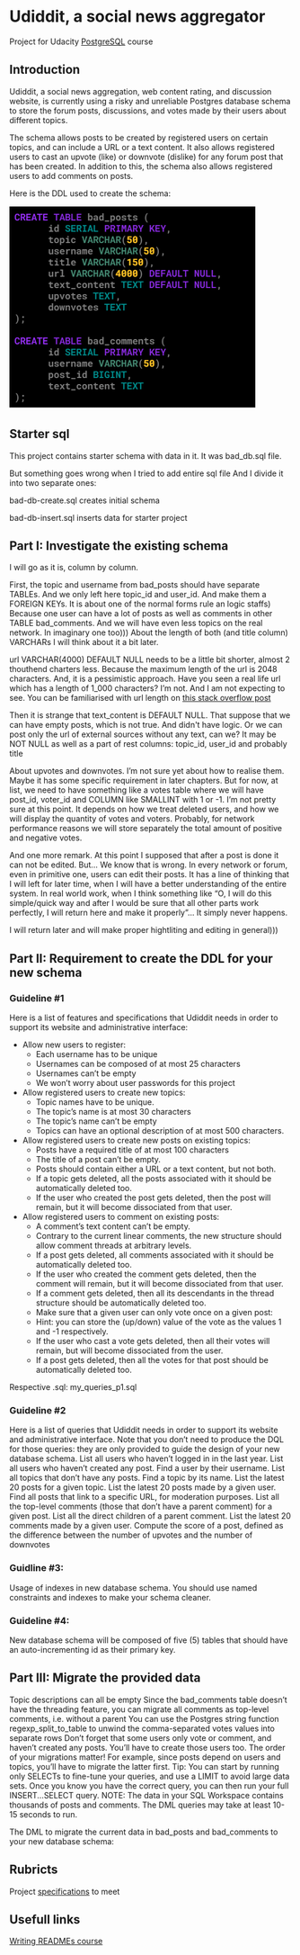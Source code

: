 # Udiddit, a social news aggregator

Project for Udacity [PostgreSQL](https://www.postgresql.org/about/) course 

## Introduction

Udiddit, a social news aggregation, web content rating, and discussion website, is currently using a risky and unreliable Postgres database schema to store the forum posts, discussions, and votes made by their users about different topics.

The schema allows posts to be created by registered users on certain topics, and can include a URL or a text content. It also allows registered users to cast an upvote (like) or downvote (dislike) for any forum post that has been created. In addition to this, the schema also allows registered users to add comments on posts.

Here is the DDL used to create the schema:

<img src="initial_DDL_schema.png"/>

## Starter sql

This project contains starter schema with data in it. It was bad_db.sql file.

But something goes wrong when I tried to add entire sql file
And I divide it into two separate ones:

bad-db-create.sql creates initial schema 

bad-db-insert.sql inserts data for starter project

## Part I: Investigate the existing schema

I will go as it is, column by column.

First, the topic and username from bad_posts should have separate TABLEs. And we only left here topic_id and user_id. And make them a FOREIGN KEYs. It is about one of the normal forms rule an logic staffs)
Because one user can have a lot of posts as well as comments in other TABLE bad_comments. And we will have even less topics on the real network. In imaginary one too)))
About the length of both (and title column) VARCHARs I will think about it a bit later.

url VARCHAR(4000) DEFAULT NULL needs to be a little bit shorter, almost 2 thouthend charters less. Because the maximum length of the url is 2048 characters. And, it is a pessimistic approach. Have you seen a real life url which has a length of 1_000 characters? I’m not. And I am not expecting to see.
You can be familiarised with url length on [this stack overflow post](https://stackoverflow.com/questions/417142/what-is-the-maximum-length-of-a-url-in-different-browsers)

Then it is strange that text_content is DEFAULT NULL. 
That suppose that we can have empty posts, which is not true. And didn't have logic. Or we can post only the url of external sources without any text, can we? It may be NOT NULL as well as a part of rest columns: topic_id, user_id and probably title

About upvotes and downvotes. I’m not sure yet about how to realise them. Maybe it has some specific requirement in later chapters. But for now, at list, we need to have something like a votes table where we will have post_id, voter_id and COLUMN like SMALLINT with 1 or -1. I’m not pretty sure at this point. It depends on how we treat deleted users, and how we will display the quantity of votes and voters. Probably, for network performance reasons we will store separately the total amount of positive and negative votes.

And one more remark. At this point I supposed that after a post is done it can not be edited. But… We know that is wrong. In every network or forum, even in primitive one, users can edit their posts. It has a line of thinking that I will left for later time, when I will have a better understanding of the entire system.
In real world work, when I think something like “O, I will do this simple/quick way and after I would be sure that all other parts work perfectly, I will return here and make it properly”... It simply never happens.

I will return later and will make proper hightliting and editing in general)))


## Part II: Requirement to create the DDL for your new schema

### Guideline #1

 Here is a list of features and specifications that Udiddit needs in order to support its website and administrative interface:
 
* Allow new users to register:
  * Each username has to be unique
  * Usernames can be composed of at most 25 characters
  * Usernames can’t be empty
  * We won’t worry about user passwords for this project
* Allow registered users to create new topics:
  * Topic names have to be unique.
  * The topic’s name is at most 30 characters
  * The topic’s name can’t be empty
  * Topics can have an optional description of at most 500 characters.
* Allow registered users to create new posts on existing topics:
  * Posts have a required title of at most 100 characters
  * The title of a post can’t be empty.
  * Posts should contain either a URL or a text content, but not both.
  * If a topic gets deleted, all the posts associated with it should be automatically deleted too.
  * If the user who created the post gets deleted, then the post will remain, but it will become dissociated from that user.
* Allow registered users to comment on existing posts:
  * A comment’s text content can’t be empty.
  * Contrary to the current linear comments, the new structure should allow comment threads at arbitrary levels.
  * If a post gets deleted, all comments associated with it should be automatically deleted too.
  * If the user who created the comment gets deleted, then the comment will remain, but it will become dissociated from that user.
  * If a comment gets deleted, then all its descendants in the thread structure should be automatically deleted too.
  * Make sure that a given user can only vote once on a given post:
  * Hint: you can store the (up/down) value of the vote as the values 1 and -1 respectively.
  * If the user who cast a vote gets deleted, then all their votes will remain, but will become dissociated from the user.
  * If a post gets deleted, then all the votes for that post should be automatically deleted too.

Respective .sql: my_queries_p1.sql

### Guideline #2

 Here is a list of queries that Udiddit needs in order to support its website and administrative interface. Note that you don’t need to produce the DQL for those queries: they are only provided to guide the design of your new database schema.
List all users who haven’t logged in in the last year.
List all users who haven’t created any post.
Find a user by their username.
List all topics that don’t have any posts.
Find a topic by its name.
List the latest 20 posts for a given topic.
List the latest 20 posts made by a given user.
Find all posts that link to a specific URL, for moderation purposes. 
List all the top-level comments (those that don’t have a parent comment) for a given post.
List all the direct children of a parent comment.
List the latest 20 comments made by a given user.
Compute the score of a post, defined as the difference between the number of upvotes and the number of downvotes


### Guidline  #3: 

Usage of indexes in new database schema. You should use named constraints and indexes to make your schema cleaner.

### Guideline #4: 

New database schema will be composed of five (5) tables that should have an auto-incrementing id as their primary key.


## Part III: Migrate the provided data

Topic descriptions can all be empty
Since the bad_comments table doesn’t have the threading feature, you can migrate all comments as top-level comments, i.e. without a parent
You can use the Postgres string function regexp_split_to_table to unwind the comma-separated votes values into separate rows
Don’t forget that some users only vote or comment, and haven’t created any posts. You’ll have to create those users too.
The order of your migrations matter! For example, since posts depend on users and topics, you’ll have to migrate the latter first.
Tip: You can start by running only SELECTs to fine-tune your queries, and use a LIMIT to avoid large data sets. Once you know you have the correct query, you can then run your full INSERT...SELECT query.
NOTE: The data in your SQL Workspace contains thousands of posts and comments. The DML queries may take at least 10-15 seconds to run.

The DML to migrate the current data in bad_posts and bad_comments to your new database schema:


## Rubricts

Project [specifications](https://review.udacity.com/#!/rubrics/2802/view) to meet

## Usefull links

[Writing READMEs course](https://www.udacity.com/course/writing-readmes--ud777)
